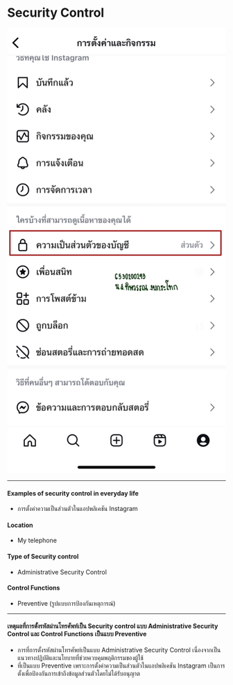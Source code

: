 # Security Control
![Image](image/ig.jpg)

---

#### Examples of security control in everyday life
* การตั้งค่าความเป็นส่วนตัวในแอปพลิเคชัน Instagram

#### Location
* My telephone
  
#### Type of Security control
* Administrative Security Control
  
#### Control Functions
* Preventive (รูปแบบการป้องกันเหตุการณ์)

---

#### เหตุผลที่การตั้งรหัสผ่านโทรศัพท์เป็น Security control แบบ Administrative Security Control และ Control Functions เป็นแบบ Preventive
* การที่การตั้งรหัสผ่านโทรศัพท์เป็นแบบ Administrative Security Control เนื่องจากเป็นแนวทางปฏิบัติและนโยบายที่ช่วยควบคุมพฤติกรรมของผู้ใช้
* ที่เป็นแบบ Preventive เพราะการตั้งค่าความเป็นส่วนตัวในแอปพลิเคชัน Instagram เป็นการตั้งเพื่อป้องกันการเข้าถึงข้อมูลส่วนตัวโดยไม่ได้รับอนุญาต
